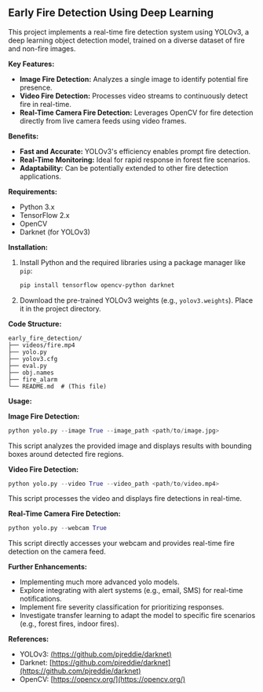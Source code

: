 ## Early Fire Detection Using Deep Learning

This project implements a real-time fire detection system using YOLOv3, a deep learning object detection model, trained on a diverse dataset of fire and non-fire images.

**Key Features:**

- **Image Fire Detection:** Analyzes a single image to identify potential fire presence.
- **Video Fire Detection:** Processes video streams to continuously detect fire in real-time.
- **Real-Time Camera Fire Detection:** Leverages OpenCV for fire detection directly from live camera feeds using video frames.

**Benefits:**

- **Fast and Accurate:**  YOLOv3's efficiency enables prompt fire detection.
- **Real-Time Monitoring:** Ideal for rapid response in forest fire scenarios.
- **Adaptability:** Can be potentially extended to other fire detection applications.

**Requirements:**

- Python 3.x
- TensorFlow 2.x
- OpenCV
- Darknet (for YOLOv3)

**Installation:**

1. Install Python and the required libraries using a package manager like `pip`:

   ```bash
   pip install tensorflow opencv-python darknet
   ```

2. Download the pre-trained YOLOv3 weights (e.g., `yolov3.weights`). Place it in the project directory.

**Code Structure:**

```
early_fire_detection/
├── videos/fire.mp4
├── yolo.py
├── yolov3.cfg
├── eval.py  
├── obj.names  
├── fire_alarm
└── README.md  # (This file)
```

**Usage:**

**Image Fire Detection:**

```python
python yolo.py --image True --image_path <path/to/image.jpg>
```

This script analyzes the provided image and displays results with bounding boxes around detected fire regions.

**Video Fire Detection:**

```python
python yolo.py --video True --video_path <path/to/video.mp4>
```

This script processes the video and displays fire detections in real-time.

**Real-Time Camera Fire Detection:**

```python
python yolo.py --webcam True
```

This script directly accesses your webcam and provides real-time fire detection on the camera feed.

**Further Enhancements:**
- Implementing much more advanced yolo models.
- Explore integrating with alert systems (e.g., email, SMS) for real-time notifications.
- Implement fire severity classification for prioritizing responses.
- Investigate transfer learning to adapt the model to specific fire scenarios (e.g., forest fires, indoor fires).

**References:**

- YOLOv3: [(https://github.com/pjreddie/darknet)](https://github.com/pjreddie/darknet)
- Darknet: [https://github.com/pjreddie/darknet](https://github.com/pjreddie/darknet)
- OpenCV: [https://opencv.org/](https://opencv.org/)
